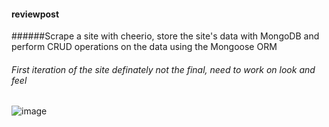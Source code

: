 #### reviewpost

######Scrape a site with cheerio, store the site's data with MongoDB and perform CRUD operations on the data using the Mongoose ORM

###### First iteration of the site definately not the final, need to work on look and feel
![image](https://cloud.githubusercontent.com/assets/18251657/23932934/76a95212-0911-11e7-9e62-ee1b6370eba4.png)

